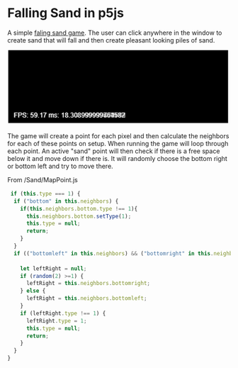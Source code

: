 # Falling Sand in p5js

A simple [faling sand game](https://en.wikipedia.org/wiki/Falling-sand_game).
The user can click anywhere in the window to create sand that will fall and then create pleasant looking piles of sand.

![Preview of falling sand game](falling-sand-small.gif)

The game will create a point for each pixel and then calculate the neighbors for each of these points on setup. When running the game will loop through each point. An active "sand" point will then check if there is a free space below it and move down if there is. It will randomly choose the bottom right or bottom left and try to move there.

From  /Sand/MapPoint.js 
```javascript
 if (this.type === 1) {
  if ("bottom" in this.neighbors) {
    if(this.neighbors.bottom.type !== 1){
      this.neighbors.bottom.setType(1);
      this.type = null;
      return;
    }
  }
  if (("bottomleft" in this.neighbors) && ("bottomright" in this.neighbors)) {

    let leftRight = null;
    if (random(2) >=1) {
      leftRight = this.neighbors.bottomright;
    } else {
      leftRight = this.neighbors.bottomleft;
    }
    if (leftRight.type !== 1) {
      leftRight.type = 1;
      this.type = null;
      return;
    }
  }
}
```
